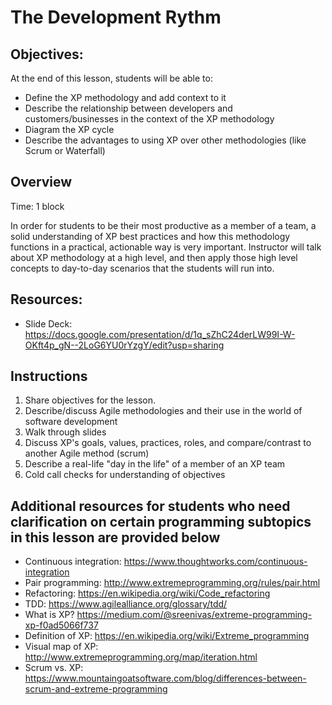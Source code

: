 # The Development Rythm


## Objectives: 

At the end of this lesson, students will be able to: 
- Define the XP methodology and add context to it
- Describe the relationship between developers and customers/businesses in the context of the XP methodology
- Diagram the XP cycle
- Describe the advantages to using XP over other methodologies (like Scrum or Waterfall)


## Overview
Time: 1 block 

In order for students to be their most productive as a member of a team, a solid understanding of XP best practices and how this methodology functions in a practical, actionable way is very important. Instructor will talk about XP methodology at a high level, and then apply those high level concepts to day-to-day scenarios that the students will run into. 


## Resources:
- Slide Deck: https://docs.google.com/presentation/d/1q_sZhC24derLW99I-W-OKft4p_gN--2LoG6YU0rYzgY/edit?usp=sharing


## Instructions 

1. Share objectives for the lesson. 
2. Describe/discuss Agile methodologies and their use in the world of software development
3. Walk through slides
4. Discuss XP's goals, values, practices, roles, and compare/contrast to another Agile method (scrum)
5. Describe a real-life "day in the life" of a member of an XP team
6. Cold call checks for understanding of objectives


##  Additional resources for students who need clarification on certain programming subtopics in this lesson are provided below
- Continuous integration: https://www.thoughtworks.com/continuous-integration
- Pair programming: http://www.extremeprogramming.org/rules/pair.html
- Refactoring: https://en.wikipedia.org/wiki/Code_refactoring
- TDD: https://www.agilealliance.org/glossary/tdd/
- What is XP? https://medium.com/@sreenivas/extreme-programming-xp-f0ad5066f737
- Definition of XP: https://en.wikipedia.org/wiki/Extreme_programming
- Visual map of XP: http://www.extremeprogramming.org/map/iteration.html
- Scrum vs. XP: https://www.mountaingoatsoftware.com/blog/differences-between-scrum-and-extreme-programming

